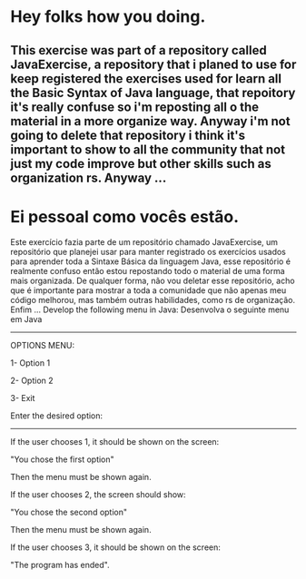 # Hey folks how you doing.
This exercise was part of a repository called JavaExercise,
a repository that i planed to use for keep registered
the exercises used for learn all the Basic Syntax of Java language, 
that repoitory it's really confuse so i'm reposting all o the material in a more organize way.
Anyway i'm not going to delete that repository i think it's important
to show to all the community that not just my code improve but other skills such as organization rs.
Anyway ...
--------------
# Ei pessoal como vocês estão.
Este exercício fazia parte de um repositório chamado JavaExercise,
um repositório que planejei usar para manter registrado
os exercícios usados para aprender toda a Sintaxe Básica da linguagem Java, esse repositório 
é realmente confuso então estou repostando todo o material de uma forma mais organizada.
De qualquer forma, não vou deletar esse repositório, acho que é importante
para mostrar a toda a comunidade que não apenas meu código melhorou, mas também outras habilidades, como rs de organização.
Enfim ...
Develop the following menu in Java:
Desenvolva o seguinte menu em Java 

--------------

OPTIONS MENU:



1- Option 1

2- Option 2

3- Exit



Enter the desired option:

--------------



If the user chooses 1, it should be shown on the screen:

"You chose the first option"

Then the menu must be shown again.



If the user chooses 2, the screen should show:

"You chose the second option"

Then the menu must be shown again.



If the user chooses 3, it should be shown on the screen:

"The program has ended".
